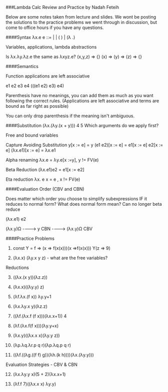 ###Lambda Calc Review and Practice by Nadah Feteih

Below are some notes taken from lecture and slides. We wont be posting
the solutions to the practice problems we went through in discussion, 
but come to office hours if you have any questions. 

####Syntax
λx.e 
e ::=  <constant> 
	| <variable> 
	| (<expr> <expr>) 
	| (λ <variable>.<expr>) 

Variables, applications, lambda abstractions 

Is λx.λy.λz.e the same as λxyz.e? 
(x,y,z) => {}
(x) => (y) => (z) => {}

####Semantics
 
Function applications are left associative

e1 e2 e3 e4 
(((e1 e2) e3) e4)

Parenthesis have no meanings, you can add them as much as you want following the correct rules.
(Applications are left associative and terms are bound as far right as possible)

You can only drop parenthesis if the meaning isn't ambiguous.

####Substitution
(λx.(λy.(x + y))) 4 5 
Which arguments do we apply first? 

Free and bound variables 

Capture Avoiding Substitution 
y[x := e] = y
(e1 e2)[x := e] = e1[x := e] e2[x := e]
(λx.e1)[x := e] = λx.e1

Alpha renaming
λx.e = λy.e[x :=y], y != FV(e)

Beta Reduction 
(λx.e1)e2 = e1[x := e2]

Eta reduction
λx. e x = e , x != FV(e)


####Evaluation Order (CBV and CBN) 

Does matter which order you choose to simplify subexpressions IF it reduces to normal form?
What does normal form mean? Can no longer beta reduce 

(λx.e1) e2

(λx.y)Ω
 ----> y CBN 
 ----> (λx.y)Ω CBV

####Practice Problems 

1. const Y = f => (x => f(x(x)))(x =>f(x(x)))
   Y(z => 9)

2. (λx.x) (λy.x y z) - what are the free variables? 

Reductions
 
3. ((λx.(x y))(λz.z))

4. (λx.x)((λy.y) z)

5. (λf.λx.(f x)) λy.y+1

6. (λx.λy.x y)(λz.z)

7. ((λf.(λx.f (f x)))(λx.x+1)) 4

8. (λf.(λx.f(f x)))(λy.y+x)

9. (λx.y)((λx.x x)(λy.y z))

10. (λp.λq.λr.p q r)(λp.λq.p q r)

11. ((λf.((λg.((f f) g))(λh.(k h))))(λx.(λy.y)))


Evaluation Strategies - CBV & CBN

12. (λx.λy.y x)(5 + 2)(λx.x+1)

13. (λf.f 7)((λx.x x) λy.y) 

